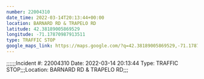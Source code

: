 ```yaml
---
number: 22004310
date_time: 2022-03-14T20:13:44+00:00
location: BARNARD RD & TRAPELO RD
latitude: 42.38189005869529
longitude: -71.17870987913511
type: TRAFFIC STOP
google_maps_link: https://maps.google.com/?q=42.38189005869529,-71.17870987913511
---
```


;;;;;;Incident #: 22004310  Date: 2022-03-14 20:13:44   Type: TRAFFIC STOP;;;Location: BARNARD RD & TRAPELO RD;;;
